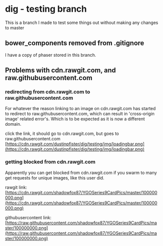 # dig - testing branch

This is a branch I made to test some things out without making any changes to master


## bower_components removed from .gitignore

I have a copy of phaser stored in this branch.

## Problems with cdn.rawgit.com, and raw.githubusercontent.com

### redirecting from cdn.rawgit.com to raw.githubusercontent.com

For whatever the reason linking to an image on cdn.rawgit.com has started to redirect to raw.githubusercontent.com, which can result in 'cross-origin image' related error's. Which is to be expected as it is now a different domain.

click the link, it should go to cdn.rawgit.com, but goes to raw.githubusercontent.com
[https://cdn.rawgit.com/dustinpfister/dig/testing/img/loadingbar.png](https://cdn.rawgit.com/dustinpfister/dig/testing/img/loadingbar.png)


### getting blocked from cdn.rawgit.com 

Apparently you can get blocked from cdn.rawgit.com if you swarm to many get requests for unique images, like this user did.

rawgit link:
[https://cdn.rawgit.com/shadowfox87/YGOSeries9CardPics/master/100000000.png](https://cdn.rawgit.com/shadowfox87/YGOSeries9CardPics/master/100000000.png)

githubusercontent link:
[https://raw.githubusercontent.com/shadowfox87/YGOSeries9CardPics/master/100000000.png](https://raw.githubusercontent.com/shadowfox87/YGOSeries9CardPics/master/100000000.png)